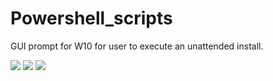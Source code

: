 # Powershell_scripts
 GUI prompt for W10 for user to execute an unattended install. 

![](http://i.imgur.com/4FXqAnj.png)
![](http://i.imgur.com/4oJ0xa2.png)
![](http://i.imgur.com/pJMntXa.png)
